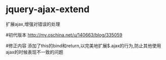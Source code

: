 # jquery-ajax-extend
扩展ajax,增强对错误的处理

#初代版本
http://my.oschina.net/u/140663/blog/335059

#修正内容
添加了this的bind和return,以完美地扩展$.ajax的行为,防止其他使用ajax的时候表现不一致的问题
